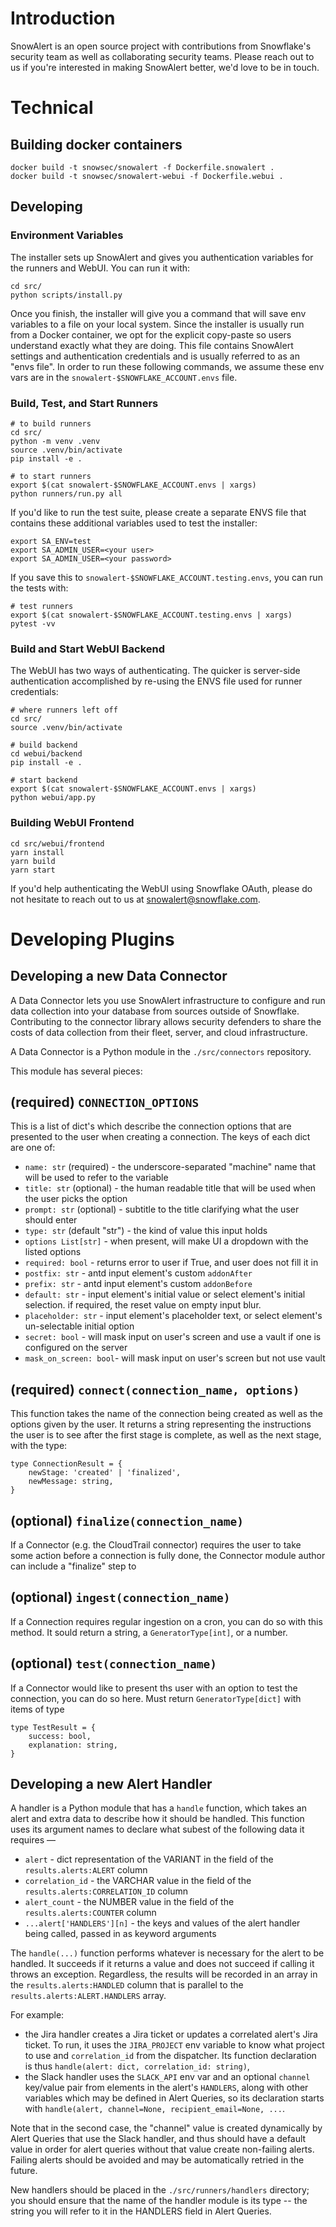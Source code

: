 # Introduction

SnowAlert is an open source project with contributions from Snowflake's security team as well as collaborating security teams. Please reach out to us if you're interested in making SnowAlert better, we'd love to be in touch.

# Technical

## Building docker containers

~~~
docker build -t snowsec/snowalert -f Dockerfile.snowalert .
docker build -t snowsec/snowalert-webui -f Dockerfile.webui .
~~~

## Developing

### Environment Variables

The installer sets up SnowAlert and gives you authentication variables for the runners and WebUI. You can run it with:

~~~
cd src/
python scripts/install.py
~~~

Once you finish, the installer will give you a command that will save env variables to a file on your local system. Since the installer is usually run from a Docker container, we opt for the explicit copy-paste so users understand exactly what they are doing. This file contains SnowAlert settings and authentication credentials and is usually referred to as an "envs file". In order to run these following commands, we assume these env vars are in the `snowalert-$SNOWFLAKE_ACCOUNT.envs` file.

### Build, Test, and Start Runners

~~~
# to build runners
cd src/
python -m venv .venv
source .venv/bin/activate
pip install -e .

# to start runners
export $(cat snowalert-$SNOWFLAKE_ACCOUNT.envs | xargs)
python runners/run.py all
~~~

If you'd like to run the test suite, please create a separate ENVS file that contains these additional variables used to test the installer:

~~~
export SA_ENV=test
export SA_ADMIN_USER=<your user>
export SA_ADMIN_USER=<your password>
~~~

If you save this to `snowalert-$SNOWFLAKE_ACCOUNT.testing.envs`, you can run the tests with:

~~~
# test runners
export $(cat snowalert-$SNOWFLAKE_ACCOUNT.testing.envs | xargs)
pytest -vv
~~~

### Build and Start WebUI Backend

The WebUI has two ways of authenticating. The quicker is server-side authentication accomplished by re-using the ENVS file used for runner credentials:

~~~
# where runners left off
cd src/
source .venv/bin/activate

# build backend
cd webui/backend
pip install -e .

# start backend
export $(cat snowalert-$SNOWFLAKE_ACCOUNT.envs | xargs)
python webui/app.py
~~~

### Building WebUI Frontend

~~~
cd src/webui/frontend
yarn install
yarn build
yarn start
~~~

If you'd help authenticating the WebUI using Snowflake OAuth, please do not hesitate to reach out to us at
snowalert@snowflake.com.


# Developing Plugins

## Developing a new Data Connector

A Data Connector lets you use SnowAlert infrastructure to configure and run data collection into your database from sources outside of Snowflake. Contributing to the connector library allows security defenders to share the costs of data collection from their fleet, server, and cloud infrastructure.

A Data Connector is a Python module in the `./src/connectors` repository.

This module has several pieces:

## (required) `CONNECTION_OPTIONS`

This is a list of dict's which describe the connection options that are presented to the user when creating a connection. The keys of each dict are one of:

- `name: str` (required) - the underscore-separated "machine" name that will be used to refer to the variable
- `title: str` (optional) - the human readable title that will be used when the user picks the option
- `prompt: str` (optional) - subtitle to the title clarifying what the user should enter
- `type: str` (default "str") - the kind of value this input holds
- `options List[str]` - when present, will make UI a dropdown with the listed options
- `required: bool` - returns error to user if True, and user does not fill it in
- `postfix: str` - antd input element's  custom `addonAfter`
- `prefix: str` - antd input element's  custom `addonBefore`
- `default: str` - input element's initial value or select element's initial selection. if required, the reset value on empty input blur.
- `placeholder: str` - input element's placeholder text, or select element's un-selectable initial option
- `secret: bool` - will mask input on user's screen and use a vault if one is configured on the server
- `mask_on_screen: bool`- will mask input on user's screen but not use vault

## (required) `connect(connection_name, options)`

This function takes the name of the connection being created as well as the options given by the user. It returns a string representing the instructions
the user is to see after the first stage is complete, as well as the next stage, with the type:

~~~
type ConnectionResult = {
    newStage: 'created' | 'finalized',
    newMessage: string,
}
~~~

## (optional) `finalize(connection_name)`

If a Connector (e.g. the CloudTrail connector) requires the user to take some action before a connection is fully done, the Connector module author can include a "finalize" step to

## (optional) `ingest(connection_name)`

If a Connection requires regular ingestion on a cron, you can do so with this method. It sould return a string, a `GeneratorType[int]`, or a number.

## (optional) `test(connection_name)`

If a Connector would like to present ths user with an option to test the connection, you can do so here. Must return `GeneratorType[dict]` with items of type

~~~
type TestResult = {
    success: bool,
    explanation: string,
}
~~~

## Developing a new Alert Handler

A handler is a Python module that has a `handle` function, which takes an alert and extra data to describe how it should be handled. This function uses its argument names to declare what subest of the following data it requires —

- `alert` - dict representation of the VARIANT in the field of the `results.alerts:ALERT` column
- `correlation_id` - the VARCHAR value in the field of the `results.alerts:CORRELATION_ID` column
- `alert_count` - the NUMBER value in the field of the `results.alerts:COUNTER` column
- `...alert['HANDLERS'][n]` - the keys and values of the alert handler being called, passed in as keyword arguments

The `handle(...)` function performs whatever is necessary for the alert to be handled. It succeeds if it returns a value and does not succeed if calling it throws an exception. Regardless, the results will be recorded in an array in the `results.alerts:HANDLED` column that is parallel to the `results.alerts:ALERT.HANDLERS` array.

For example:

- the Jira handler creates a Jira ticket or updates a correlated alert's Jira ticket. To run, it uses the `JIRA_PROJECT` env variable to know what project to use and `correlation_id` from the dispatcher. Its function declaration is thus `handle(alert: dict, correlation_id: string)`,
- the Slack handler uses the `SLACK_API` env var and an optional `channel` key/value pair from elements in the alert's `HANDLERS`, along with other variables which may be defined in Alert Queries, so its declaration starts with `handle(alert, channel=None, recipient_email=None, ...`.

Note that in the second case, the "channel" value is created dynamically by Alert Queries that use the Slack handler, and thus should have a default value in order for alert queries without that value create non-failing alerts. Failing alerts should be avoided and may be automatically retried in the future.

New handlers should be placed in the `./src/runners/handlers` directory; you should ensure that the name of the handler module is its type -- the string you will refer to it in the HANDLERS field in Alert Queries.
